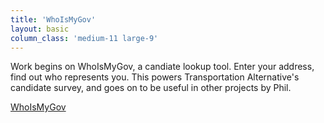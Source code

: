 ```yaml
---
title: 'WhoIsMyGov'
layout: basic
column_class: 'medium-11 large-9'
---
```


Work begins on WhoIsMyGov, a candiate lookup tool. Enter your address, find out who represents you. This powers Transportation Alternative's candidate survey, and goes on to be useful in other projects by Phil.

<a href="https://github.com/openplans/WhoIsMyGov"><span class="octicon octicon-mark-github"> WhoIsMyGov</span></a>